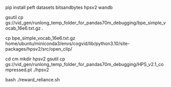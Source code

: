 pip install peft datasets bitsandbytes hpsv2 wandb

gsutil cp gs://vid_gen/runlong_temp_folder_for_pandas70m_debugging/bpe_simple_vocab_16e6.txt.gz .

cp bpe_simple_vocab_16e6.txt.gz home/ubuntu/miniconda3/envs/cogvid/lib/python3.10/site-packages/hpsv2/src/open_clip/

cd cm
mkdir hpsv2
gsutil cp gs://vid_gen/runlong_temp_folder_for_pandas70m_debugging/HPS_v2.1_compressed.pt ./hpsv2

bash ./reward_reliance.sh